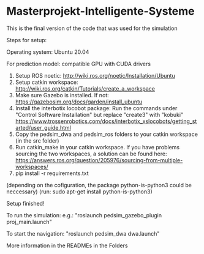 # Masterprojekt-Intelligente-Systeme

This is the final version of the code that was used for the simulation


Steps for setup:

Operating system: Ubuntu 20.04

For prediction model: compatible GPU with CUDA drivers

1. Setup ROS noetic: http://wiki.ros.org/noetic/Installation/Ubuntu
2. Setup catkin workspace: http://wiki.ros.org/catkin/Tutorials/create_a_workspace
3. Make sure Gazebo is installed. If not: https://gazebosim.org/docs/garden/install_ubuntu
4. Install the interbotix locobot package: Run the commands under "Control Software Installation" but replace "create3" with "kobuki"
  https://www.trossenrobotics.com/docs/interbotix_xslocobots/getting_started/user_guide.html
5. Copy the pedsim_dwa and pedsim_ros folders to your catkin workspace (in the src folder)
6. Run catkin_make in your catkin workspace. If you have problems sourcing the two workspaces, a solution can be found here: https://answers.ros.org/question/205976/sourcing-from-multiple-workspaces/
7. pip install -r requirements.txt

(depending on the cofiguration, the package python-is-python3 could be neccessary) (run: sudo apt-get install python-is-python3)

Setup finished!

To run the simulation:
e.g.: "roslaunch pedsim_gazebo_plugin proj_main.launch"

To start the navigation:
"roslaunch pedsim_dwa dwa.launch"

More information in the READMEs in the Folders
  

